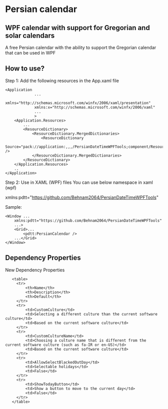 # Persian calendar
## WPF calendar with support for Gregorian and solar calendars

A free Persian calendar with the ability to support the Gregorian calendar that can be used in WPF

## How to use?
Step 1: Add the following resources in the App.xaml file

```
<Application 
             ...
             xmlns="http://schemas.microsoft.com/winfx/2006/xaml/presentation"
             xmlns:x="http://schemas.microsoft.com/winfx/2006/xaml"
             ...
             >
    <Application.Resources>
        ...
        <ResourceDictionary>
            <ResourceDictionary.MergedDictionaries>
                <ResourceDictionary
                    Source="pack://application:,,,/PersianDateTimeWPFTools;component/Resources.xaml" />
            </ResourceDictionary.MergedDictionaries>
        </ResourceDictionary>
    </Application.Resources>
    ..
</Application>
```

Step 2:
Use in XAML (WPF) files
You can use below namespace in xaml (wpf)

xmlns:pdtt="https://github.com/Behnam2064/PersianDateTimeWPFTools"


Sample:
```
<Window ...
    xmlns:pdtt="https://github.com/Behnam2064/PersianDateTimeWPFTools"
    ...>
    <Grid>...
        <pdtt:PersianCalendar />
    ...</Grid>
</Window>
```

## Dependency Properties
New Dependency Properties
		
       <table>
         <tr>
             <th>Name</th>
             <th>Description</th>
             <th>Default</th>
         </tr>
         <tr>
             <td>CustomCulture</td>
             <td>Selecting a different culture than the current software culture</td>
             <td>Based on the current software culture</td>
         </tr>
         <tr>
             <td>CustomCultureName</td>
             <td>Choosing a culture name that is different from the current software culture (such as fa-IR or en-US)</td>
             <td>Based on the current software culture</td>
         </tr>
         <tr>
             <td>AllowSelectBlackedOutDay</td>
             <td>Selectable holidays</td>
             <td>False</td>
         </tr>
         <tr>
             <td>ShowTodayButton</td>
             <td>Show a button to move to the current day</td>
             <td>False</td>
         </tr>
       </table>
  